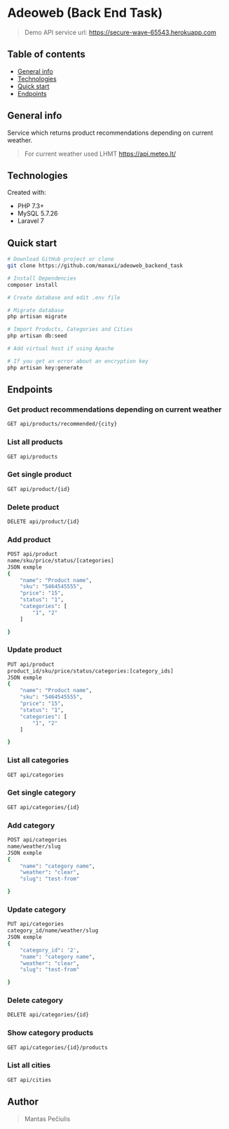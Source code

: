 # Adeoweb (Back End Task)

> Demo API service url: https://secure-wave-65543.herokuapp.com

## Table of contents

-   [General info](#general-info)
-   [Technologies](#technologies)
-   [Quick start](#quick-start)
-   [Endpoints](#endpoints)

## General info

Service which returns product recommendations depending on current weather.

> For current weather used LHMT https://api.meteo.lt/

## Technologies

Created with:

-   PHP 7.3+
-   MySQL 5.7.26
-   Laravel 7

## Quick start

```bash
# Download GitHub project or clone
git clone https://github.com/manaxi/adeoweb_backend_task

# Install Dependencies
composer install

# Create database and edit .env file

# Migrate database
php artisan migrate

# Import Products, Categories and Cities
php artisan db:seed

# Add virtual host if using Apache

# If you get an error about an encryption key
php artisan key:generate

```

## Endpoints

### Get product recommendations depending on current weather

```bash
GET api/products/recommended/{city}
```

### List all products

```bash
GET api/products
```

### Get single product

```bash
GET api/product/{id}
```

### Delete product

```bash
DELETE api/product/{id}
```

### Add product

```bash
POST api/product
name/sku/price/status/[categories]
JSON exmple
{
    "name": "Product name",
    "sku": "5464545555",
    "price": "15",
    "status": "1",
    "categories": [
        "1", "2"
    ]

}
```

### Update product

```bash
PUT api/product
product_id/sku/price/status/categories:[category_ids]
JSON exmple
{
    "name": "Product name",
    "sku": "5464545555",
    "price": "15",
    "status": "1",
    "categories": [
        "1", "2"
    ]

}
```

### List all categories

```bash
GET api/categories
```

### Get single category

```bash
GET api/categories/{id}
```

### Add category

```bash
POST api/categories
name/weather/slug
JSON exmple
{
    "name": "category name",
    "weather": "clear",
    "slug": "test-from"

}
```

### Update category

```bash
PUT api/categories
category_id/name/weather/slug
JSON exmple
{
    "category_id": '2',
    "name": "category name",
    "weather": "clear",
    "slug": "test-from"

}
```

### Delete category

```bash
DELETE api/categories/{id}
```

### Show category products

```bash
GET api/categories/{id}/products
```

### List all cities

```bash
GET api/cities
```

## Author
> Mantas Pečiulis

